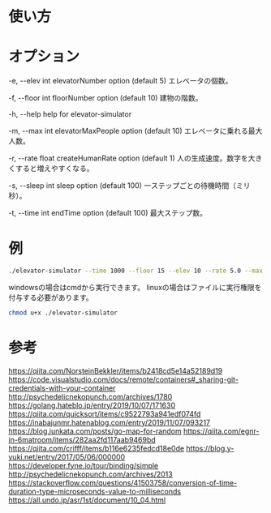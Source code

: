 # 使い方

# オプション
  -e, --elev int     elevatorNumber option (default 5) エレベータの個数。

  -f, --floor int    floorNumber option (default 10) 建物の階数。

  -h, --help         help for elevator-simulator

  -m, --max int      elevatorMaxPeople option (default 10) エレベータに乗れる最大人数。

  -r, --rate float   createHumanRate option (default 1) 人の生成速度。数字を大きくすると増えやすくなる。

  -s, --sleep int    sleep option (default 100) 一ステップごとの待機時間（ミリ秒）。

  -t, --time int     endTime option (default 100) 最大ステップ数。


# 例
```bash
./elevator-simulator --time 1000 --floor 15 --elev 10 --rate 5.0 --max 20 --sleep 10
```

windowsの場合はcmdから実行できます。
linuxの場合はファイルに実行権限を付与する必要があります。
```bash
chmod u+x ./elevator-simulator
```

# 参考
https://qiita.com/NorsteinBekkler/items/b2418cd5e14a52189d19
https://code.visualstudio.com/docs/remote/containers#_sharing-git-credentials-with-your-container
http://psychedelicnekopunch.com/archives/1780
https://golang.hateblo.jp/entry/2019/10/07/171630
https://qiita.com/quicksort/items/c9522793a941edf074fd
https://inabajunmr.hatenablog.com/entry/2019/11/07/093217
https://blog.junkata.com/posts/go-map-for-random
https://qiita.com/egnr-in-6matroom/items/282aa2fd117aab9469bd
https://qiita.com/crifff/items/b116e6235fedcd18e0de
https://blog.y-yuki.net/entry/2017/05/06/000000
https://developer.fyne.io/tour/binding/simple
http://psychedelicnekopunch.com/archives/2013
https://stackoverflow.com/questions/41503758/conversion-of-time-duration-type-microseconds-value-to-milliseconds
https://all.undo.jp/asr/1st/document/10_04.html


